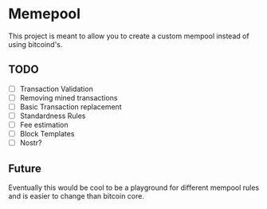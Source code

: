 # Memepool

This project is meant to allow you to create a custom mempool instead of using bitcoind's.

## TODO

- [ ] Transaction Validation
- [ ] Removing mined transactions
- [ ] Basic Transaction replacement
- [ ] Standardness Rules
- [ ] Fee estimation
- [ ] Block Templates
- [ ] Nostr?

## Future

Eventually this would be cool to be a playground for different mempool rules and is easier to change than bitcoin core.
